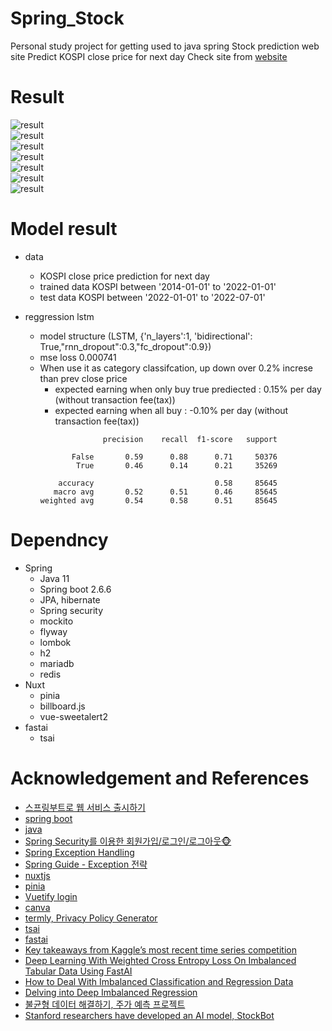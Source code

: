# Spring_Stock


Personal study project for getting used to java spring
Stock prediction web site
Predict KOSPI close price for next day
Check site from [website](https://springstock.ddnsfree.com/)    

# Result   
![result](doc/screenshot_1.png)    
![result](doc/screenshot_2.png)     
![result](doc/screenshot_3.png)    
![result](doc/screenshot_4.png)    
![result](doc/screenshot_5.png)    
![result](doc/screenshot_6.png)    
![result](doc/flow.jpg)    


# Model result  
- data
  - KOSPI close price prediction for next day  
  - trained data KOSPI between '2014-01-01' to '2022-01-01'  
  - test data KOSPI between  '2022-01-01' to '2022-07-01'  

- reggression lstm   
  - model structure (LSTM, {'n_layers':1, 'bidirectional': True,"rnn_dropout":0.3,"fc_dropout":0.9})  
  - mse loss 0.000741	 
  - When use it as category classifcation, up down over 0.2% increse than prev close price  
    - expected earning when only buy true prediected :   0.15% per day   (without transaction fee(tax))
    - expected earning when all buy                  :  -0.10% per day   (without transaction fee(tax))
    ```
                  precision    recall  f1-score   support   

           False       0.59      0.88      0.71     50376   
            True       0.46      0.14      0.21     35269   

        accuracy                           0.58     85645    
       macro avg       0.52      0.51      0.46     85645   
    weighted avg       0.54      0.58      0.51     85645   
    ```
       
# Dependncy
- Spring 
  - Java 11
  - Spring boot 2.6.6 
  - JPA, hibernate
  - Spring security
  - mockito
  - flyway
  - lombok
  - h2
  - mariadb
  - redis
- Nuxt
  - pinia
  - billboard.js
  - vue-sweetalert2
- fastai    
  - tsai
    

# Acknowledgement and References 
- [스프링부트로 웹 서비스 출시하기](https://jojoldu.tistory.com/250?category=635883)    
- [spring boot](https://start.spring.io/)   
- [java](https://www.java.com/)    
- [Spring Security를 이용한 회원가입/로그인/로그아웃🐵](https://victorydntmd.tistory.com/328)    
- [Spring Exception Handling](https://bcp0109.tistory.com/303)    
- [Spring Guide - Exception 전략](https://cheese10yun.github.io/spring-guide-exception/)    
- [nuxtjs](https://nuxtjs.org/)    
- [pinia](https://pinia.vuejs.org/ssr/nuxt.html)    
- [Vuetify login](https://www.codeply.com/p/YTg6nsGf3i)    
- [canva](https://www.canva.com/)    
- [termly, Privacy Policy Generator](https://termly.io/)
- [tsai](https://github.com/timeseriesAI/tsai)    
- [fastai](https://github.com/fastai/fastai)    
- [Key takeaways from Kaggle’s most recent time series competition](https://towardsdatascience.com/key-takeaways-from-kaggles-most-recent-time-series-competition-ventilator-pressure-prediction-7a1d2e4e0131)    
- [Deep Learning With Weighted Cross Entropy Loss On Imbalanced Tabular Data Using FastAI](https://towardsdatascience.com/deep-learning-with-weighted-cross-entropy-loss-on-imbalanced-tabular-data-using-fastai-fe1c009e184c)    
- [How to Deal With Imbalanced Classification and Regression Data](https://neptune.ai/blog/how-to-deal-with-imbalanced-classification-and-regression-data)
- [Delving into Deep Imbalanced Regression](https://github.com/YyzHarry/imbalanced-regression)
- [불균형 데이터 해결하기, 주가 예측 프로젝트](https://inhovation97.tistory.com/61?category=960206)    
- [Stanford researchers have developed an AI model, StockBot](https://newstechok.com/stanford-researchers-have-developed-an-artificial-intelligence-ai-model-stockbot-that-uses-lstm-to-predict-the-prices-of-stocks-with-earnings-higher-than-the-most-aggressive-etfs/88861/)    


